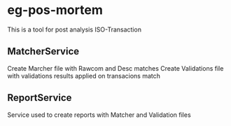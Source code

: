 # eg-pos-mortem

This is a tool for post analysis ISO-Transaction

## MatcherService

Create Marcher file with Rawcom and Desc matches
Create Validations file with validations results applied on transacions match

## ReportService

Service used to create reports with Matcher and Validation files
